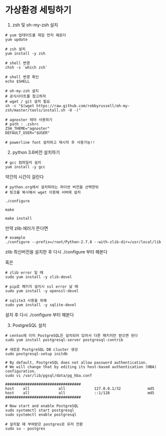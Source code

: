 # 가상환경 세팅하기

1. zsh 및 oh-my-zsh 설치

~~~shell
# yum 업데이트를 제일 먼저 해준다
yum update

# zsh 설치
yum install -y zsh

# shell 변경
chsh -s `which zsh`

# shell 변경 확인
echo $SHELL

# oh-my-zsh 설치
# 공식사이트를 참고하자
# wget / git 설치 필요
sh -c "$(wget https://raw.github.com/robbyrussell/oh-my-zsh/master/tools/install.sh -O -)"

# agnoster 테마 사용하기
# path : .zshrc 
ZSH_THEME="agnoster"
DEFAULT_USER="$USER"

# powerline font 설치하고 재시작 후 사용가능!!
~~~



2. python 3.6버전 설치하기

~~~shell
# gcc 컴파일러 설치
yum install -y gcc
~~~

약간의 시간이 걸린다

~~~shell
# python.org에서 설치하려는 파이썬 버전을 선택한뒤
# 링크를 복사해서 wget 이용해 서버에 설치
~~~

~~~shell
./configure
~~~

~~~shell
make
~~~

~~~shell
make install
~~~

만약 zlib 에러가 뜬다면

~~~shell
# example
./configure --prefix=/root/Python-2.7.8 --with-zlib-dir=/usr/local/lib
~~~

zlib 최신버전을 설치한 후 다시 ./configure 부터 해본다

혹은

~~~shell
# zlib error 일 때
sudo yum install -y zlib-devel

# pip로 패키지 설치시 ssl error 날 때
sudo yum install -y openssl-devel

# sqlite3 사용을 위해
sudo yum install -y sqlite-devel
~~~

설치 후 다시 ./configure 부터 해본다



3. PostgreSQL 설치

~~~shell
# centos에 이미 PostgreSQL은 설치되어 있어서 다른 패키지만 받으면 된다
sudo yum install postgresql-server postgresql-contrib

# 새로운 PostgreSQL DB cluster 생성
sudo postgresql-setup initdb

# By default, PostgreSQL does not allow password authentication.
# We will change that by editing its host-based authentication (HBA) configuration.
sudo vi /var/lib/pgsql/data/pg_hba.conf

##################################
host    all             all             127.0.0.1/32            md5
host    all             all             ::1/128                 md5
##################################

# Now start and enable PostgreSQL
sudo systemctl start postgresql
sudo systemctl enable postgresql

# 설치할 때 부여받은 postgres로 유저 전환
sudo su - postgres
~~~


